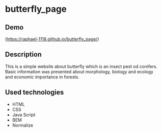 # butterfly_page

## Demo
(https://raphael-1118.github.io/butterfly_page/)

## Description
This is a simple website about butterfly which is an insect pest od conifers. Basic information was presented about morphology, biology and ecology and economic importance in forests.  

## Used technologies
- HTML
- CSS
- Java Script
- BEM
- Normalize
